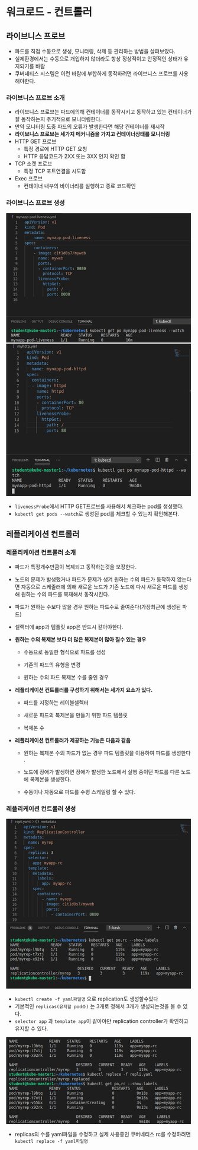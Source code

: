 # 워크로드 - 컨트롤러
## 라이브니스 프로브
+ 파드를 직접 수동으로 생성, 모니터링, 삭제 등 관리하는 방법을 살펴보았다.
+ 실제환경에서는 수동으로 개입하지 않더라도 항상 정상적이고 안정적인 상태가 유지되기를 바람
+ 쿠버네티스 시스템은 이런 바람에 부합하게 동작하려면 라이브니스 프로브를 사용해야한다.

### 라이브니스 프로브 소개
+ 라이브니스 프로브는 파드에의해 컨테이너를 동작시키고 동작하고 있는 컨테이너가 잘 동작하는지 주기적으로 모니터링한다.
+ 만약 모니터링 도중 파드의 오류가 발생한다면 해당 컨테이너를 재시작
+ **라이브니스 프로브는 세가지 메커니즘을 가지고 컨테이너상태를 모니터링**
+ HTTP GET 프로브
  + 특정 경로에 HTTP GET 요청
  + HTTP 응답코드가 2XX 또는 3XX 인지 확인 함
+ TCP 소켓 프로브
  + 특정 TCP 포트연결을 시도함
+ Exec 프로브
  + 컨테이너 내부의 바이너리를 실행하고 종료 코드확인

### 라이브니스 프로브 생성

<img src="https://github.com/hyunseungbin9408/CCCR_experience/blob/master/png/Container_Kubernetes_liveness.png" alt="drawing" width="500"/>

<img src="https://github.com/hyunseungbin9408/CCCR_experience/blob/master/png/Container_Kubernetes_liveness_httpd.png" alt="drawing" width="500"/>

+ ```livenessProbe```에서 HTTP GET프로브를 사용해서 체크하는 pod를 생성했다.
+ ```kubectl get pods --watch```로 생성된 pod를 체크할 수 있는지 확인해본다.


## 레플리케이션 컨트롤러
### 레플리케이션 컨트롤러 소개
+ 파드가 특정개수만큼이 복제되고 동작하는것을 보장한다.

+ 노드의 문제가 발생했거나 파드가 문제가 생겨 원하는 수의 파드가 동작하지 않는다면 자동으로 스케줄러에 의해 새로운 노드가 기존 노드에 다시 새로운 파드를 생성해 원하는 수의 파드를 복재해서 동작시킨다.

+ 파드가 원하는 수보다 많을 경우 원하는 파드수로 줄여준다(가장최근에 생성된 파드)

+ 셀랙터에 app과 템플릿 app은 반드시 같아야한다.

+ **원하는 수의 복제본 보다 더 많은 복제본이 많아 질수 있는 경우**
  + 수동으로 동일한 형식으로 파드를 생성
  
  + 기존의 파드의 유형을 변경
  
  + 원하는 수의 파드 복제본 수를 줄인 경우
  
+ **레플리케이션 컨트롤러를 구성하기 위해서는 세가지 요소가 있다.**
  + 파드를 지정하는 레이블셀렉터
  
  + 새로운 파드의 복제본을 만들기 위한 파드 템플릿
  
  + 복제본 수
  
+ **레플리케이션 컨트롤러가 제공하는 기능은 다음과 같음**
  + 원하는 복제본 수의 파드가 없는 경우 파드 템플릿을 이용하여 파드를 생성한다
  .
  + 노드에 장애가 발생하면 장애가 발생한 노드에서 실행 중이던 파드를 다른 노드에 복제본을 생성한다.
  
  + 수동이나 자동으로 파드를 수평 스케일링 할 수 있다.
 
### 레플리케이션 컨트롤러 생성

<img src="https://github.com/hyunseungbin9408/CCCR_experience/blob/master/png/Container_kubernetes_kubectl_replication_create.png" alt="drawing" width="500"/>

+ `kubectl create -f yaml파일명` 으로 replication도 생성할수있다
+ 기본적인 `replicas(유지할 pod수)` 는 3개로 정해서 3개가 생성되는것을 볼 수 있다.
+ `selector app` 과 `template app`이 같아야만 replication controller가 확인하고 유지할 수 있다.

<img src="https://github.com/hyunseungbin9408/CCCR_experience/blob/master/png/Container_kubernetes_kubectl_replication_replace.png" alt="drawing" width="500"/>

+ replicas의 수를 yaml파일을 수정하고 실제 사용중인 쿠버네티스 rc를 수정하려면 `kubectl replace -f yaml파일명` 
